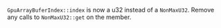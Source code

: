 `GpuArrayBuferIndex::index` is now a u32 instead of a `NonMaxU32`. Remove any calls to `NonMaxU32::get` on the member.
